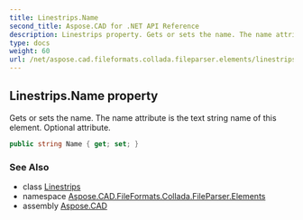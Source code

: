 ```yaml
---
title: Linestrips.Name
second_title: Aspose.CAD for .NET API Reference
description: Linestrips property. Gets or sets the name. The name attribute is the text string name of this element. Optional attribute
type: docs
weight: 60
url: /net/aspose.cad.fileformats.collada.fileparser.elements/linestrips/name/
---
```

## Linestrips.Name property

Gets or sets the name. The name attribute is the text string name of this element. Optional attribute.

```csharp
public string Name { get; set; }
```

### See Also

* class [Linestrips](../)
* namespace [Aspose.CAD.FileFormats.Collada.FileParser.Elements](../../linestrips/)
* assembly [Aspose.CAD](../../../)


